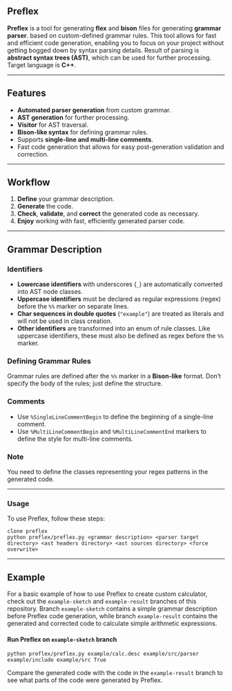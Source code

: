 ## Preflex

**Preflex** is a tool for generating **flex** and **bison** files for generating **grammar parser**.
 based on custom-defined grammar rules. This tool allows for fast and efficient code generation, enabling you to focus on your project without getting bogged down by syntax parsing details.
Result of parsing is **abstract syntax trees (AST)**, which can be used for further processing. Target language is **C++**.

---

## Features
- **Automated parser generation** from custom grammar.
- **AST generation** for further processing.
- **Visitor** for AST traversal.
- **Bison-like syntax** for defining grammar rules.
- Supports **single-line and multi-line comments**.
- Fast code generation that allows for easy post-generation validation and correction.

---

## Workflow
1. **Define** your grammar description.
2. **Generate** the code.
3. **Check**, **validate**, and **correct** the generated code as necessary.
4. **Enjoy** working with fast, efficiently generated parser code.

---

## Grammar Description

### Identifiers
- **Lowercase identifiers** with underscores (`_`) are automatically converted into AST node classes.
- **Uppercase identifiers** must be declared as regular expressions (regex) before the `%%` marker on separate lines.
- **Char sequences in double quotes** (`"example"`) are treated as literals and will not be used in class creation.
- **Other identifiers** are transformed into an enum of rule classes. Like uppercase identifiers, these must also be defined as regex before the `%%` marker.

### Defining Grammar Rules
Grammar rules are defined after the `%%` marker in a **Bison-like** format. Don’t specify the body of the rules; just define the structure.

### Comments
- Use `%SingleLineCommentBegin` to define the beginning of a single-line comment.
- Use `%MultiLineCommentBegin` and `%MultiLineCommentEnd` markers to define the style for multi-line comments.

### Note
You need to define the classes representing your regex patterns in the generated code.

---

### Usage
To use Preflex, follow these steps:
```shell
clone preflex
python preflex/preflex.py <grammar description> <parser target directory> <ast headers directory> <ast sources directory> <force overwrite>
```

---

## Example 
For a basic example of how to use Preflex to create custom calculator, check out the `example-sketch` and `example-result` branches of this repository. 
Branch `example-sketch` contains a simple grammar description before Preflex code generation, 
while branch `example-result` contains the generated and corrected code to calculate simple arithmetic expressions.

#### Run Preflex on `example-sketch` branch
```shell
python preflex/preflex.py example/calc.desc example/src/parser example/include example/src True
```
Compare the generated code with the code in the `example-result` branch to see what parts of the code were generated by Preflex.